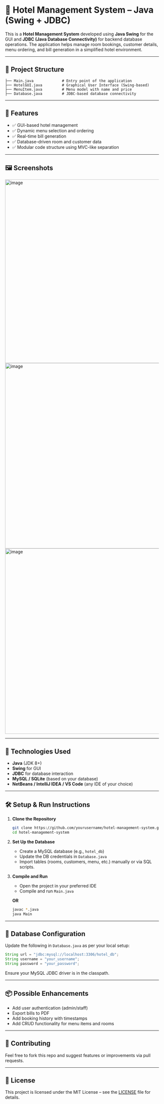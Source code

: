 # 🏨 Hotel Management System – Java (Swing + JDBC)

This is a **Hotel Management System** developed using **Java Swing** for the GUI and **JDBC (Java Database Connectivity)** for backend database operations. The application helps manage room bookings, customer details, menu ordering, and bill generation in a simplified hotel environment.

---

## 📁 Project Structure

```
├── Main.java             # Entry point of the application
├── HotelGUI.java         # Graphical User Interface (Swing-based)
├── MenuItem.java         # Menu model with name and price
├── Database.java         # JDBC-based database connectivity
```

---

## 🚀 Features

* ✅ GUI-based hotel management
* ✅ Dynamic menu selection and ordering
* ✅ Real-time bill generation
* ✅ Database-driven room and customer data
* ✅ Modular code structure using MVC-like separation

---

## 🖼️ Screenshots

<img width="605" height="600" alt="image" src="https://github.com/user-attachments/assets/3d89a66f-aec9-428d-b274-d6801bd67679" />
<img width="600" height="606" alt="image" src="https://github.com/user-attachments/assets/31f75b48-cea6-4ee2-8c3a-fad324aab2a2" />
<img width="598" height="606" alt="image" src="https://github.com/user-attachments/assets/ac86b0ed-a1eb-4e65-a11c-079f5f4f9e72" />

---

## 🔧 Technologies Used

* **Java** (JDK 8+)
* **Swing** for GUI
* **JDBC** for database interaction
* **MySQL / SQLite** (based on your database)
* **NetBeans / IntelliJ IDEA / VS Code** (any IDE of your choice)

---

## 🛠️ Setup & Run Instructions

1. **Clone the Repository**

   ```bash
   git clone https://github.com/yourusername/hotel-management-system.git
   cd hotel-management-system
   ```

2. **Set Up the Database**

   * Create a MySQL database (e.g., `hotel_db`)
   * Update the DB credentials in `Database.java`
   * Import tables (rooms, customers, menu, etc.) manually or via SQL scripts.

3. **Compile and Run**

   * Open the project in your preferred IDE
   * Compile and run `Main.java`

   **OR**

   ```bash
   javac *.java
   java Main
   ```

---

## 📝 Database Configuration

Update the following in `Database.java` as per your local setup:

```java
String url = "jdbc:mysql://localhost:3306/hotel_db";
String username = "your_username";
String password = "your_password";
```

Ensure your MySQL JDBC driver is in the classpath.

---

## 📦 Possible Enhancements

* Add user authentication (admin/staff)
* Export bills to PDF
* Add booking history with timestamps
* Add CRUD functionality for menu items and rooms

---

## 🤝 Contributing

Feel free to fork this repo and suggest features or improvements via pull requests.

---

## 📜 License

This project is licensed under the MIT License – see the [LICENSE](LICENSE) file for details.
